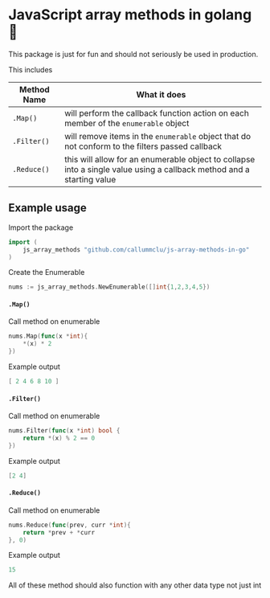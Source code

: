 # JavaScript array methods in golang 🤯

This package is just for fun and should not seriously be used in production.

This includes

| Method Name   | What it does                                                                                                          |
| ------------- | --------------------------------------------------------------------------------------------------------------------- |
| `.Map()`    | will perform the callback function action on each member of the `enumerable` object                                 |
| `.Filter()` | will remove items in the `enumerable` object that do not conform to the filters passed callback                     |
| `.Reduce()` | this will allow for an enumerable object to collapse into a single value using a callback method and a starting value |

## Example usage

Import the package

```go
import (
	js_array_methods "github.com/callummclu/js-array-methods-in-go"
)
```

Create the Enumerable

```go
nums := js_array_methods.NewEnumerable([]int{1,2,3,4,5})
```

#### `.Map()`

Call method on enumerable

```go
nums.Map(func(x *int){
	*(x) * 2
})
```

Example output

```go
[ 2 4 6 8 10 ]
```

#### `.Filter()`

Call method on enumerable

```go
nums.Filter(func(x *int) bool {
	return *(x) % 2 == 0
})
```

Example output

```go
[2 4]
```

#### `.Reduce()`

Call method on enumerable

```go
nums.Reduce(func(prev, curr *int){
	return *prev + *curr
}, 0)
```

Example output

```go
15
```

All of these method should also function with any other data type not just int
